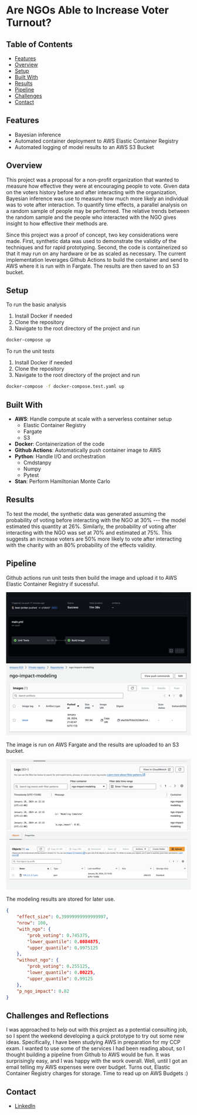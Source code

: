 # Are NGOs Able to Increase Voter Turnout?

## Table of Contents

- [Features](#features)
- [Overview](#overview)
- [Setup](#setup)
- [Built With](#built-with)
- [Results](#results)
- [Pipeline](#pipeline)
- [Challenges](#challenges-and-reflections)
- [Contact](#contact)

## Features

- Bayesian inference
- Automated container deployment to AWS Elastic Container Registry
- Automated logging of model results to an AWS S3 Bucket

## Overview

This project was a proposal for a non-profit organization that wanted to measure how effective they were at encouraging people to vote. Given data on the voters history before and after interacting with the organization, Bayesian inference was use to measure how much more likely an individual was to vote after interaction. To quantify time effects, a parallel analysis on a random sample of people may be performed. The relative trends between the random sample and the people who interacted with the NGO gives insight to how effective their methods are.

Since this project was a proof of concept, two key considerations were made. First, synthetic data was used to demonstrate the validity of the techniques and for rapid prototyping. Second, the code is containerized so that it may run on any hardware or be as scaled as necessary. The current implementation leverages Github Actions to build the container and send to AWS where it is run with in Fargate. The results are then saved to an S3 bucket.

## Setup

To run the basic analysis

1. Install Docker if needed
2. Clone the repository
3. Navigate to the root directory of the project and run

```bash
docker-compose up
```

To run the unit tests

1. Install Docker if needed
2. Clone the repository
3. Navigate to the root directory of the project and run

```bash
docker-compose -f docker-compose.test.yaml up
```

## Built With

- **AWS**: Handle compute at scale with a serverless container setup
  - Elastic Container Registry
  - Fargate
  - S3
- **Docker**: Containerization of the code
- **Github Actions**: Automatically push container image to AWS
- **Python**: Handle I/O and orchestration
  - Cmdstanpy
  - Numpy
  - Pytest
- **Stan**: Perform Hamiltonian Monte Carlo

## Results

To test the model, the synthetic data was generated assuming the probability of voting before interacting with the NGO at 30% --- the model estimated this quantity at 26%. Similarly, the probability of voting after interacting with the NGO was set at 70% and estimated at 75%. This suggests an increase voters are 50% more likely to vote after interacting with the charity with an 80% probability of the effects validity.

## Pipeline

Github actions run unit tests then build the image and upload it to AWS Elastic Container Registry if sucessful.

![Github Actions Results](./images/github.png)
![ECR Results](./images/ecr.png)

The image is run on AWS Fargate and the results are uploaded to an S3 bucket.

![Fargate Results](./images/ecs.png)
![S3 Results](./images/s3.png)

The modeling results are stored for later use.

```json
{
    "effect_size": 0.39999999999999997,
    "nrow": 100,
    "with_ngo": {
        "prob_voting": 0.745375,
        "lower_quantile": 0.0084875,
        "upper_quantile": 0.9975125
    },
    "without_ngo": {
        "prob_voting": 0.255125,
        "lower_quantile": 0.00225,
        "upper_quantile": 0.99125
    },
    "p_ngo_impact": 0.82
}
```

## Challenges and Reflections

I was approached to help out with this project as a potential consulting job, so I spent the weekend developing a quick prototype to try out some new ideas. Specifically, I have been studying AWS in preparation for my CCP exam. I wanted to use some of the services I had been reading about, so I thought building a pipeline from Github to AWS would be fun. It was surprisingly easy, and I was happy with the work overall. Well, until I got an email telling my AWS expenses were over budget. Turns out, Elastic Container Registry charges for storage. Time to read up on AWS Budgets :)

## Contact

- [LinkedIn](https://linkedin.com/in/bear-jordan)
